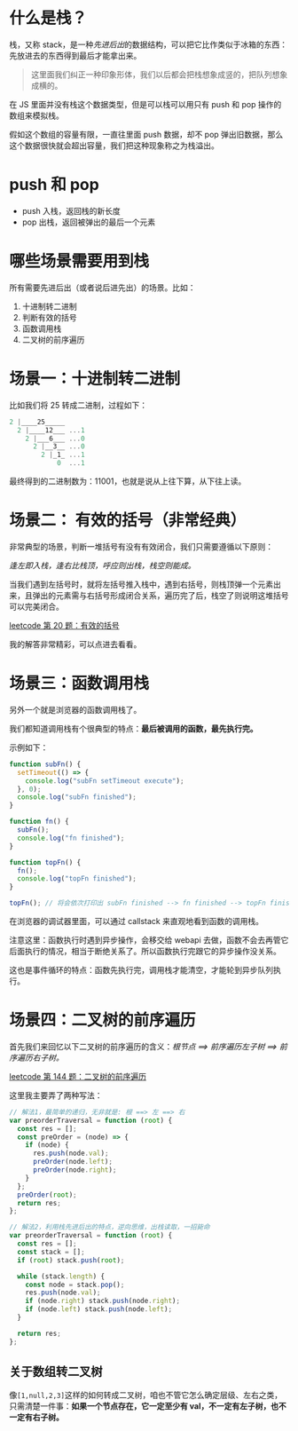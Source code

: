 # 什么是栈？

栈，又称 stack，是一种*先进后出*的数据结构，可以把它比作类似于冰箱的东西：先放进去的东西得到最后才能拿出来。

> 这里面我们纠正一种印象形体，我们以后都会把栈想象成竖的，把队列想象成横的。

在 JS 里面并没有栈这个数据类型，但是可以栈可以用只有 push 和 pop 操作的数组来模拟栈。

假如这个数组的容量有限，一直往里面 push 数据，却不 pop 弹出旧数据，那么这个数据很快就会超出容量，我们把这种现象称之为栈溢出。

# push 和 pop

- push 入栈，返回栈的新长度
- pop 出栈，返回被弹出的最后一个元素

# 哪些场景需要用到栈

所有需要先进后出（或者说后进先出）的场景。比如：

1. 十进制转二进制
2. 判断有效的括号
3. 函数调用栈
4. 二叉树的前序遍历

# 场景一：十进制转二进制

比如我们将 25 转成二进制，过程如下：

```js
2 |____25_____
  2 |____12___ ...1
    2 |___6___ ...0
      2 |__3__ ...0
        2 |_1_ ...1
            0  ...1
```

最终得到的二进制数为：11001，也就是说从上往下算，从下往上读。

# 场景二： 有效的括号（非常经典）

非常典型的场景，判断一堆括号有没有有效闭合，我们只需要遵循以下原则：

_逢左即入栈，逢右比栈顶，呼应则出栈，栈空则能成。_

当我们遇到左括号时，就将左括号推入栈中，遇到右括号，则栈顶弹一个元素出来，且弹出的元素需与右括号形成闭合关系，遍历完了后，栈空了则说明这堆括号可以完美闭合。

[leetcode 第 20 题：有效的括号](https://leetcode-cn.com/problems/valid-parentheses/)

我的解答非常精彩，可以点进去看看。

# 场景三：函数调用栈

另外一个就是浏览器的函数调用栈了。

我们都知道调用栈有个很典型的特点：**最后被调用的函数，最先执行完。**

示例如下：

```js
function subFn() {
  setTimeout(() => {
    console.log("subFn setTimeout execute");
  }, 0);
  console.log("subFn finished");
}

function fn() {
  subFn();
  console.log("fn finished");
}

function topFn() {
  fn();
  console.log("topFn finished");
}

topFn(); // 将会依次打印出 subFn finished --> fn finished --> topFn finished --> subFn setTimeout execute
```

在浏览器的调试器里面，可以通过 callstack 来直观地看到函数的调用栈。

注意这里：函数执行时遇到异步操作，会移交给 webapi 去做，函数不会去再管它后面执行的情况，相当于断绝关系了。所以函数执行完跟它的异步操作没关系。

这也是事件循环的特点：函数先执行完，调用栈才能清空，才能轮到异步队列执行。

# 场景四：二叉树的前序遍历

首先我们来回忆以下二叉树的前序遍历的含义：_根节点 ==> 前序遍历左子树 ==> 前序遍历右子树。_

[leetcode 第 144 题：二叉树的前序遍历](https://leetcode-cn.com/problems/binary-tree-preorder-traversal/submissions/)

这里我主要弄了两种写法：

```js
// 解法1，最简单的递归，无非就是: 根 ==> 左 ==> 右
var preorderTraversal = function (root) {
  const res = [];
  const preOrder = (node) => {
    if (node) {
      res.push(node.val);
      preOrder(node.left);
      preOrder(node.right);
    }
  };
  preOrder(root);
  return res;
};

// 解法2，利用栈先进后出的特点，逆向思维，出栈读取，一招毙命
var preorderTraversal = function (root) {
  const res = [];
  const stack = [];
  if (root) stack.push(root);

  while (stack.length) {
    const node = stack.pop();
    res.push(node.val);
    if (node.right) stack.push(node.right);
    if (node.left) stack.push(node.left);
  }

  return res;
};
```

## 关于数组转二叉树

像`[1,null,2,3]`这样的如何转成二叉树，咱也不管它怎么确定层级、左右之类，只需清楚一件事：**如果一个节点存在，它一定至少有 val，不一定有左子树，也不一定有右子树。**
